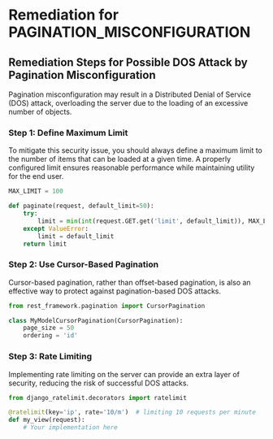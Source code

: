 # Remediation for PAGINATION_MISCONFIGURATION

## Remediation Steps for Possible DOS Attack by Pagination Misconfiguration

Pagination misconfiguration may result in a Distributed Denial of Service (DOS) attack, overloading the server due to the loading of an excessive number of objects. 

### Step 1: Define Maximum Limit
To mitigate this security issue, you should always define a maximum limit to the number of items that can be loaded at a given time. A properly configured limit ensures reasonable performance while maintaining utility for the end user.

```python
MAX_LIMIT = 100

def paginate(request, default_limit=50):
    try:
        limit = min(int(request.GET.get('limit', default_limit)), MAX_LIMIT)
    except ValueError:
        limit = default_limit
    return limit
```

### Step 2: Use Cursor-Based Pagination
Cursor-based pagination, rather than offset-based pagination, is also an effective way to protect against pagination-based DOS attacks.

```python
from rest_framework.pagination import CursorPagination

class MyModelCursorPagination(CursorPagination):
    page_size = 50
    ordering = 'id'
```

### Step 3: Rate Limiting
Implementing rate limiting on the server can provide an extra layer of security, reducing the risk of successful DOS attacks.

```python
from django_ratelimit.decorators import ratelimit

@ratelimit(key='ip', rate='10/m')  # limiting 10 requests per minute
def my_view(request):
    # Your implementation here
```